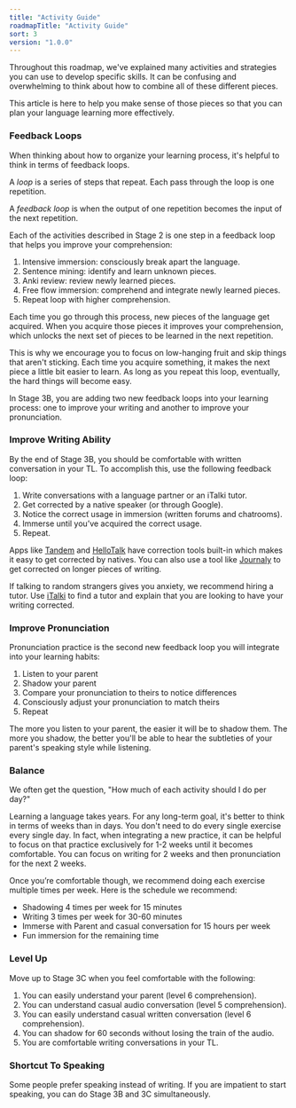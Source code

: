 ```yaml
---
title: "Activity Guide"
roadmapTitle: "Activity Guide"
sort: 3
version: "1.0.0"
---
```


Throughout this roadmap, we've explained many activities and strategies you can use to develop specific skills.
It can be confusing and overwhelming to think about how to combine all of these different pieces.

This article is here to help you make sense of those pieces so that you can plan your language learning more effectively.

### Feedback Loops
When thinking about how to organize your learning process, it's helpful to think in terms of feedback loops.

A _loop_ is a series of steps that repeat. Each pass through the loop is one repetition.

A _feedback loop_ is when the output of one repetition becomes the input of the next repetition.

Each of the activities described in Stage 2 is one step in a feedback loop that helps you improve your comprehension:

1. Intensive immersion: consciously break apart the language.
1. Sentence mining: identify and learn unknown pieces.
1. Anki review: review newly learned pieces.
1. Free flow immersion: comprehend and integrate newly learned pieces.
1. Repeat loop with higher comprehension.

Each time you go through this process, new pieces of the language get acquired.
When you acquire those pieces it improves your comprehension, which unlocks the next set of pieces to be learned in the next repetition.

This is why we encourage you to focus on low-hanging fruit and skip things that aren't sticking.
Each time you acquire something, it makes the next piece a little bit easier to learn.
As long as you repeat this loop, eventually, the hard things will become easy.

In Stage 3B, you are adding two new feedback loops into your learning process: one to improve your writing and another to improve your pronunciation.

### Improve Writing Ability
By the end of Stage 3B, you should be comfortable with written conversation in your TL.
To accomplish this, use the following feedback loop:

1. Write conversations with a language partner or an iTalki tutor.
1. Get corrected by a native speaker (or through Google).
1. Notice the correct usage in immersion (written forums and chatrooms).
1. Immerse until you’ve acquired the correct usage.
1. Repeat.

Apps like [Tandem][tandem] and [HelloTalk][hello-talk] have correction tools built-in which makes it easy to get corrected by natives.
You can also use a tool like [Journaly][journaly] to get corrected on longer pieces of writing.

If talking to random strangers gives you anxiety, we recommend hiring a tutor.
Use [iTalki][italki] to find a tutor and explain that you are looking to have your writing corrected.

### Improve Pronunciation
Pronunciation practice is the second new feedback loop you will integrate into your learning habits:

1. Listen to your parent
1. Shadow your parent
1. Compare your pronunciation to theirs to notice differences
1. Consciously adjust your pronunciation to match theirs
1. Repeat

The more you listen to your parent, the easier it will be to shadow them. The more you shadow, the better you'll be able to hear the subtleties of your parent's speaking style while listening.

### Balance
We often get the question, "How much of each activity should I do per day?"

Learning a language takes years.
For any long-term goal, it's better to think in terms of weeks than in days.
You don't need to do every single exercise every single day.
In fact, when integrating a new practice, it can be helpful to focus on that practice exclusively for 1-2 weeks until it becomes comfortable.
You can focus on writing for 2 weeks and then pronunciation for the next 2 weeks.

Once you’re comfortable though, we recommend doing each exercise multiple times per week. Here is the schedule we recommend:
* Shadowing 4 times per week for 15 minutes
* Writing 3 times per week for 30-60 minutes
* Immerse with Parent and casual conversation for 15 hours per week
* Fun immersion for the remaining time

### Level Up
Move up to Stage 3C when you feel comfortable with the following:

1. You can easily understand your parent (level 6 comprehension).
1. You can understand casual audio conversation (level 5 comprehension).
1. You can easily understand casual written conversation (level 6 comprehension).
1. You can shadow for 60 seconds without losing the train of the audio.
1. You are comfortable writing conversations in your TL.

### Shortcut To Speaking
Some people prefer speaking instead of writing. If you are impatient to start speaking, you can do Stage 3B and 3C simultaneously.

[hello-talk]: https://brc.hellotalk.com/refold
[tandem]: https://www.tandem.net/
[journaly]: http://journaly.com/
[italki]: http://go.italki.com/refold